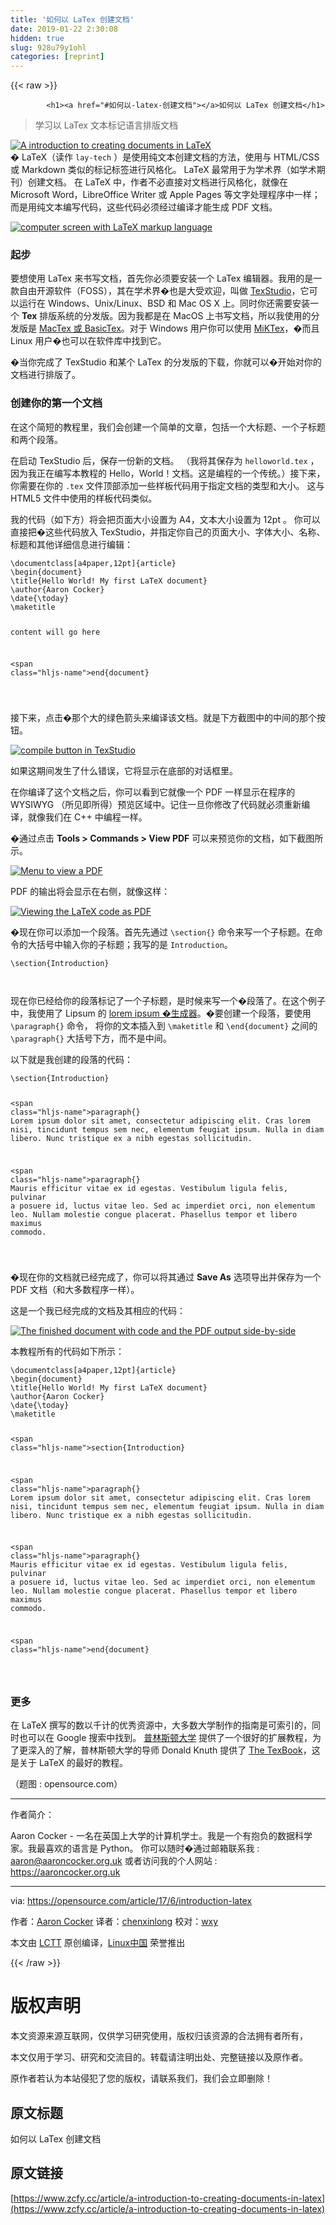 ```yaml
---
title: '如何以 LaTex 创建文档' 
date: 2019-01-22 2:30:08
hidden: true
slug: 928u79y1ohl
categories: [reprint]
---
```


{{< raw >}}

            <h1><a href="#如何以-latex-创建文档"></a>如何以 LaTex 创建文档</h1>
<blockquote>
<p>学习以 LaTex 文本标记语言排版文档</p>
</blockquote>
<p><a href="https://camo.githubusercontent.com/99642fe623e6a75668ac517ab6fb9f1a6026522c/68747470733a2f2f6f70656e736f757263652e636f6d2f73697465732f64656661756c742f66696c65732f7374796c65732f696d6167652d66756c6c2d73697a652f7075626c69632f696d616765732f6c6966652f696465615f696e6e6f766174696f6e5f6b69645f656475636174696f6e2e706e673f69746f6b3d6a7065744339774a"><img src="" alt="A introduction to creating documents in LaTeX" title="A introduction to creating documents in LaTeX"></a><br>� LaTeX（读作 <code>lay-tech</code> ）是使用纯文本创建文档的方法，使用与 HTML/CSS 或 Markdown 类似的标记标签进行风格化。 LaTeX 最常用于为学术界（如学术期刊）创建文档。 在 LaTeX 中，作者不必直接对文档进行风格化，就像在 Microsoft Word，LibreOffice Writer 或 Apple Pages 等文字处理程序中一样； 而是用纯文本编写代码，这些代码必须经过编译才能生成 PDF 文档。</p>
<p><a href="https://camo.githubusercontent.com/120cd037ba89238926e18470a12d8fc2f6fb3d78/68747470733a2f2f6f70656e736f757263652e636f6d2f73697465732f64656661756c742f66696c65732f753132383635312f696e74726f2e706e67"><img src="https://p0.ssl.qhimg.com/t014888a0770b12d04d.png" alt="computer screen with LaTeX markup language" title="computer screen with LaTeX markup language"></a></p>
<h3><a href="#起步"></a>起步</h3>
<p>要想使用 LaTex 来书写文档，首先你必须要安装一个 LaTex 编辑器。我用的是一款自由开源软件（FOSS），其在学术界�也是大受欢迎，叫做 <a href="http://www.texstudio.org/">TexStudio</a>，它可以运行在 Windows、Unix/Linux、BSD 和 Mac OS X 上。同时你还需要安装一个 <strong>Tex</strong> 排版系统的分发版。因为我都是在 MacOS 上书写文档，所以我使用的分发版是 <a href="https://www.tug.org/mactex/morepackages.html">MacTex 或 BasicTex</a>。对于 Windows 用户你可以使用 <a href="https://miktex.org/download">MiKTex</a>，�而且 Linux 用户�也可以在软件库中找到它。</p>
<p>�当你完成了 TexStudio 和某个 LaTex 的分发版的下载，你就可以�开始对你的文档进行排版了。</p>
<h3><a href="#创建你的第一个文档"></a>创建你的第一个文档</h3>
<p>在这个简短的教程里，我们会创建一个简单的文章，包括一个大标题、一个子标题和两个段落。</p>
<p>在启动 TexStudio 后，保存一份新的文档。 （我将其保存为 <code>helloworld.tex</code> ，因为我正在编写本教程的 Hello，World！文档。这是编程的一个传统。）接下来，你需要在你的 <code>.tex</code> 文件顶部添加一些样板代码用于指定文档的类型和大小。 这与 HTML5 文件中使用的样板代码类似。</p>
<p>我的代码（如下方）将会把页面大小设置为 A4，文本大小设置为 12pt 。 你可以直接把�这些代码放入 TexStudio，并指定你自己的页面大小、字体大小、名称、标题和其他详细信息进行编辑：</p>
<pre><code class="hljs tex"><span class="hljs-tag">\<span class="hljs-name">documentclass</span><span class="hljs-string">[a4paper,12pt]</span><span class="hljs-string">{article}</span></span>
<span class="hljs-tag">\<span class="hljs-name">begin</span><span class="hljs-string">{document}</span></span>
<span class="hljs-tag">\<span class="hljs-name">title</span><span class="hljs-string">{Hello World! My first LaTeX document}</span></span>
<span class="hljs-tag">\<span class="hljs-name">author</span><span class="hljs-string">{Aaron Cocker}</span></span>
<span class="hljs-tag">\<span class="hljs-name">date</span><span class="hljs-string">{\today}</span></span>
<span class="hljs-tag">\<span class="hljs-name">maketitle</span></span>

content will go here 

<span class="hljs-tag">\<span class="hljs-name">end</span><span class="hljs-string">{document}</span></span>

</code></pre><p>接下来，点击�那个大的绿色箭头来编译该文档。就是下方截图中的中间的那个按钮。</p>
<p><a href="https://camo.githubusercontent.com/4cb853222e178a5466edd8736c83775724238c3b/68747470733a2f2f6f70656e736f757263652e636f6d2f73697465732f64656661756c742f66696c65732f753132383635312f636f6d70696c652e706e67"><img src="https://p0.ssl.qhimg.com/t0196e2a2ecbca78e30.png" alt="compile button in TexStudio" title="compile button in TexStudio"></a></p>
<p>如果这期间发生了什么错误，它将显示在底部的对话框里。</p>
<p>在你编译了这个文档之后，你可以看到它就像一个 PDF 一样显示在程序的 WYSIWYG （所见即所得）预览区域中。记住一旦你修改了代码就必须重新编译，就像我们在 C++ 中编程一样。</p>
<p>�通过点击 <strong>Tools &gt; Commands &gt; View PDF</strong> 可以来预览你的文档，如下截图所示。</p>
<p><a href="https://camo.githubusercontent.com/9e72e10205ba54da122dce4c2264874e92f02cf3/68747470733a2f2f6f70656e736f757263652e636f6d2f73697465732f64656661756c742f66696c65732f753132383635312f766965775f61735f7064662e706e67"><img src="https://p0.ssl.qhimg.com/t0166fb00d55dc5c2ae.png" alt="Menu to view a PDF" title="Menu to view a PDF"></a></p>
<p>PDF 的输出将会显示在右侧，就像这样：</p>
<p><a href="https://camo.githubusercontent.com/c04801558e9fc02b9c414f82b402cc3909d0d42c/68747470733a2f2f6f70656e736f757263652e636f6d2f73697465732f64656661756c742f66696c65732f753132383635312f7064665f6f75747075742e706e67"><img src="https://p0.ssl.qhimg.com/t016ab958c53aa12716.png" alt="Viewing the LaTeX code as PDF" title="Viewing the LaTeX code as PDF"></a></p>
<p>�现在你可以添加一个段落。首先先通过 <code>\section{}</code> 命令来写一个子标题。在命令的大括号中输入你的子标题；我写的是 <code>Introduction</code>。</p>
<pre><code class="hljs tex"><span class="hljs-tag">\<span class="hljs-name">section</span><span class="hljs-string">{Introduction}</span></span>

</code></pre><p>现在你已经给你的段落标记了一个子标题，是时候来写一个�段落了。在这个例子中，我使用了 Lipsum 的 <a href="http://www.lipsum.com/feed/html">lorem ipsum �生成器</a>。�要创建一个段落，要使用 <code>\paragraph{}</code> 命令， 将你的文本插入到 <code>\maketitle</code> 和 <code>\end{document}</code> 之间的 <code>\paragraph{}</code> 大括号下方，而不是中间。</p>
<p>以下就是我创建的段落的代码：</p>
<pre><code class="hljs tex"><span class="hljs-tag">\<span class="hljs-name">section</span><span class="hljs-string">{Introduction}</span></span>

<span class="hljs-tag">\<span class="hljs-name">paragraph</span><span class="hljs-string">{}</span></span>
Lorem ipsum dolor sit amet, consectetur adipiscing elit. Cras lorem nisi, tincidunt tempus sem nec, elementum feugiat ipsum. Nulla in diam libero. Nunc tristique ex a nibh egestas sollicitudin. 

<span class="hljs-tag">\<span class="hljs-name">paragraph</span><span class="hljs-string">{}</span></span>
Mauris efficitur vitae ex id egestas. Vestibulum ligula felis, pulvinar a posuere id, luctus vitae leo. Sed ac imperdiet orci, non elementum leo. Nullam molestie congue placerat. Phasellus tempor et libero maximus commodo.

</code></pre><p>�现在你的文档就已经完成了，你可以将其通过 <strong>Save As</strong> 选项导出并保存为一个 PDF 文档（和大多数程序一样）。</p>
<p>这是一个我已经完成的文档及其相应的代码：</p>
<p><a href="https://camo.githubusercontent.com/4506fa26d546ae3c5c2b736836cdb04bd5a474eb/68747470733a2f2f6f70656e736f757263652e636f6d2f73697465732f64656661756c742f66696c65732f753132383635312f66696e69736865645f646f63756d656e742e706e67"><img src="https://p0.ssl.qhimg.com/t0105b5c589d09da492.png" alt="The finished document with code and the PDF output side-by-side" title="The finished document with code and the PDF output side-by-side"></a></p>
<p>本教程所有的代码如下所示：</p>
<pre><code class="hljs tex"><span class="hljs-tag">\<span class="hljs-name">documentclass</span><span class="hljs-string">[a4paper,12pt]</span><span class="hljs-string">{article}</span></span>
<span class="hljs-tag">\<span class="hljs-name">begin</span><span class="hljs-string">{document}</span></span>
<span class="hljs-tag">\<span class="hljs-name">title</span><span class="hljs-string">{Hello World! My first LaTeX document}</span></span>
<span class="hljs-tag">\<span class="hljs-name">author</span><span class="hljs-string">{Aaron Cocker}</span></span>
<span class="hljs-tag">\<span class="hljs-name">date</span><span class="hljs-string">{\today}</span></span>
<span class="hljs-tag">\<span class="hljs-name">maketitle</span></span>

<span class="hljs-tag">\<span class="hljs-name">section</span><span class="hljs-string">{Introduction}</span></span>

<span class="hljs-tag">\<span class="hljs-name">paragraph</span><span class="hljs-string">{}</span></span>
Lorem ipsum dolor sit amet, consectetur adipiscing elit. Cras lorem nisi, tincidunt tempus sem nec, elementum feugiat ipsum. Nulla in diam libero. Nunc tristique ex a nibh egestas sollicitudin. 

<span class="hljs-tag">\<span class="hljs-name">paragraph</span><span class="hljs-string">{}</span></span>
Mauris efficitur vitae ex id egestas. Vestibulum ligula felis, pulvinar a posuere id, luctus vitae leo. Sed ac imperdiet orci, non elementum leo. Nullam molestie congue placerat. Phasellus tempor et libero maximus commodo.

<span class="hljs-tag">\<span class="hljs-name">end</span><span class="hljs-string">{document}</span></span>

</code></pre><h3><a href="#更多"></a>更多</h3>
<p>在 LaTeX 撰写的数以千计的优秀资源中，大多数大学制作的指南是可索引的，同时也可以在 Google 搜索中找到。 <a href="https://www.cs.princeton.edu/courses/archive/spr10/cos433/Latex/latex-guide.pdf">普林斯顿大学</a> 提供了一个很好的扩展教程，为了更深入的了解，普林斯顿大学的导师 Donald Knuth 提供了 <a href="http://www.ctex.org/documents/shredder/src/texbook.pdf">The TexBook</a>，这是关于 LaTeX 的最好的教程。</p>
<p>（题图 : opensource.com）</p>
<hr>
<p>作者简介：</p>
<p>Aaron Cocker - 一名在英国上大学的计算机学士。我是一个有抱负的数据科学家。我最喜欢的语言是 Python。 你可以随时�通过邮箱联系我 : <a href="mailto:aaron@aaroncocker.org.uk">aaron@aaroncocker.org.uk</a> 或者访问我的个人网站 : <a href="https://aaroncocker.org.uk">https://aaroncocker.org.uk</a></p>
<hr>
<p>via: <a href="https://opensource.com/article/17/6/introduction-latex">https://opensource.com/article/17/6/introduction-latex</a></p>
<p>作者：<a href="https://opensource.com/users/aaroncocker">Aaron Cocker</a> 译者：<a href="https://github.com/chenxinlong">chenxinlong</a> 校对：<a href="https://github.com/wxy">wxy</a></p>
<p>本文由 <a href="https://github.com/LCTT/TranslateProject">LCTT</a> 原创编译，<a href="https://linux.cn/">Linux中国</a> 荣誉推出</p>

          
{{< /raw >}}

# 版权声明
本文资源来源互联网，仅供学习研究使用，版权归该资源的合法拥有者所有，

本文仅用于学习、研究和交流目的。转载请注明出处、完整链接以及原作者。

原作者若认为本站侵犯了您的版权，请联系我们，我们会立即删除！

## 原文标题
如何以 LaTex 创建文档

## 原文链接
[https://www.zcfy.cc/article/a-introduction-to-creating-documents-in-latex](https://www.zcfy.cc/article/a-introduction-to-creating-documents-in-latex)

